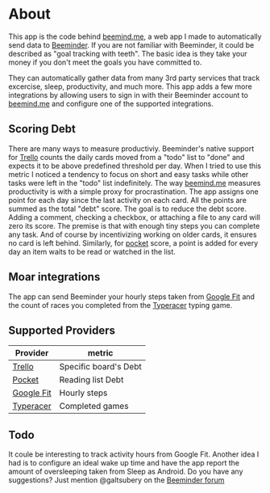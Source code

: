 About
================

This app is the code behind [beemind.me][1], a web app I made to automatically send data to [Beeminder][2].
If you are not familiar with Beeminder, it could be described as "goal tracking with teeth". The basic idea is they take your money if you don't meet the goals you have committed to.

They can automatically gather data from many 3rd party services that track excercise, sleep, productivity, and much more.
This app adds a few more integrations by allowing users to sign in with their Beeminder account to [beemind.me][1] and configure one of the supported integrations.

Scoring Debt
-----
There are many ways to measure productiviy. Beeminder's native support for [Trello][4] counts the daily cards moved from a "todo" list to "done" and expects it to be above predefined threshold per day. When I tried to use this metric I noticed a tendency to focus on short and easy tasks while other tasks were left in the "todo" list indefinitely.
The way [beemind.me][1] measures productivity is with a simple proxy for procrastination. The app assigns one point for each day since the last activity on each card. All the points are summed as the total "debt" score. The goal is to reduce the debt score. Adding a comment, checking a checkbox, or attaching a file to any card will zero its score. The premise is that with enough tiny steps you can complete any task. And of course by incentivizing working on older cards, it ensures no card is left behind.
Similarly, for [pocket][3] score, a point is added for every day an item waits to be read or watched in the list.

Moar integrations
-----
The app can send Beeminder your hourly steps taken from [Google Fit][5] and the count of races you completed from the [Typeracer][6] typing game.

Supported Providers
-----
|Provider        | metric                | 
|----------------|-----------------------|
|[Trello][4]     |Specific board's Debt |
|[Pocket][3]     |Reading list Debt      |
|[Google Fit][5] |Hourly steps           |
|[Typeracer][6]  |Completed games        |

Todo
-----
It coule be interesting to track activity hours from Google Fit.
Another idea I had is to configure an ideal wake up time and have the app report the amount of oversleeping taken from Sleep as Android.
Do you have any suggestions?
Just mention @galtsubery on the [Beeminder forum][7] 



[1]: https://www.beemind.me
[2]: https://www.beeminder.com
[3]: https://www.getpocket.com
[4]: https://www.trello.com
[5]: https://fit.google.com
[6]: http://www.typeracer.com
[7]: http://forum.beeminder.com/

